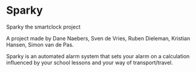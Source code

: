 # Sparky
Sparky the smartclock project

A project made by Dane Naebers, Sven de Vries, Ruben Dieleman, Kristian Hansen, Simon van de Pas.

Sparky is an automated alarm system that sets your alarm on a calculation influenced by your school lessons and your way of transport/travel.
